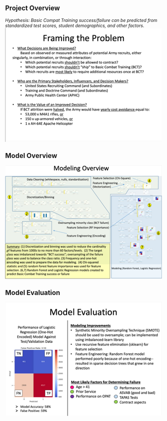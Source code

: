 Project Overview
---
*Hypothesis: Basic Compat Training success/failure can be predicted from standardized test scores, student demographics, and other factors.*
![](./src/problem.png)

Model Overview
---
![](./src/modeling.png)

Model Evaluation
---
![](./src/evaluation.png)
